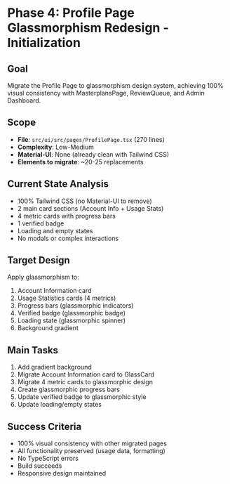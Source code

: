 # Phase 4: Profile Page Glassmorphism Redesign - Initialization

## Goal
Migrate the Profile Page to glassmorphism design system, achieving 100% visual consistency with MasterplansPage, ReviewQueue, and Admin Dashboard.

## Scope
- **File**: `src/ui/src/pages/ProfilePage.tsx` (270 lines)
- **Complexity**: Low-Medium
- **Material-UI**: None (already clean with Tailwind CSS)
- **Elements to migrate**: ~20-25 replacements

## Current State Analysis
- 100% Tailwind CSS (no Material-UI to remove)
- 2 main card sections (Account Info + Usage Stats)
- 4 metric cards with progress bars
- 1 verified badge
- Loading and empty states
- No modals or complex interactions

## Target Design
Apply glassmorphism to:
1. Account Information card
2. Usage Statistics cards (4 metrics)
3. Progress bars (glassmorphic indicators)
4. Verified badge (glassmorphic badge)
5. Loading state (glassmorphic spinner)
6. Background gradient

## Main Tasks
1. Add gradient background
2. Migrate Account Information card to GlassCard
3. Migrate 4 metric cards to glassmorphic design
4. Create glassmorphic progress bars
5. Update verified badge to glassmorphic style
6. Update loading/empty states

## Success Criteria
- 100% visual consistency with other migrated pages
- All functionality preserved (usage data, formatting)
- No TypeScript errors
- Build succeeds
- Responsive design maintained

